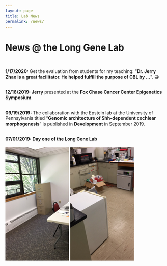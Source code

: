 ```yaml
---
layout: page
title: Lab News
permalink: /news/
--- 
```


# News @ the Long Gene Lab<br>
  <br>
 
 **1/17/2020:**  Get the evaluation from students for my teaching: "**Dr. Jerry Zhao is a great facilitator. He helped fulfill the purpose of CBL by ...**". 😀 <br>
  <br>
  
 **12/16/2019:  Jerry** presented at the **Fox Chase Cancer Center Epigenetics Symposium**.<br>
  <br>
 
 **09/19/2019:**  The collaboration with the Epstein lab at the University of Pennsylvania titled “**Genomic architecture of Shh-dependent cochlear morphogenesis**” is published in **Development** in September 2019.<br>
  <br>
 
**07/01/2019:  Day one of the Long Gene Lab**<br>
 <br>
<img width="200" src="/img/Day1_1.jpg" data-action="zoom">
<img width="200" src="/img/Day1_2.jpg" data-action="zoom">


